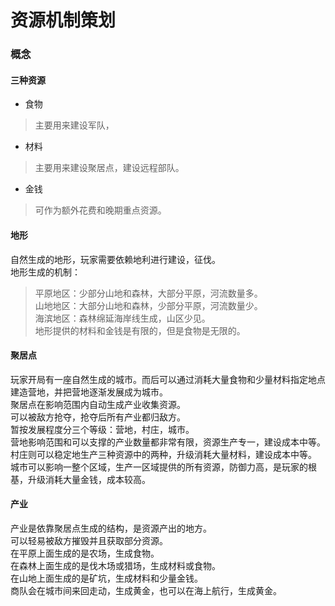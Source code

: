 资源机制策划
=

### 概念

#### 三种资源
* 食物
>主要用来建设军队，
* 材料
>主要用来建设聚居点，建设远程部队。
* 金钱
>可作为额外花费和晚期重点资源。    

#### 地形
自然生成的地形，玩家需要依赖地利进行建设，征伐。    
地形生成的机制：    
>平原地区：少部分山地和森林，大部分平原，河流数量多。   
>山地地区：大部分山地和森林，少部分平原，河流数量少。   
>海滨地区：森林绵延海岸线生成，山区少见。   
地形提供的材料和金钱是有限的，但是食物是无限的。

#### 聚居点
玩家开局有一座自然生成的城市。而后可以通过消耗大量食物和少量材料指定地点建造营地，并把营地逐渐发展成为城市。    
聚居点在影响范围内自动生成产业收集资源。   
可以被敌方抢夺，抢夺后所有产业都归敌方。    
暂按发展程度分三个等级：营地，村庄，城市。   
营地影响范围和可以支撑的产业数量都非常有限，资源生产专一，建设成本中等。    
村庄则可以稳定地生产三种资源中的两种，升级消耗大量材料，建设成本中等。    
城市可以影响一整个区域，生产一区域提供的所有资源，防御力高，是玩家的根基，升级消耗大量金钱，成本较高。    

#### 产业
产业是依靠聚居点生成的结构，是资源产出的地方。    
可以轻易被敌方摧毁并且获取部分资源。    
在平原上面生成的是农场，生成食物。   
在森林上面生成的是伐木场或猎场，生成材料或食物。    
在山地上面生成的是矿坑，生成材料和少量金钱。    
商队会在城市间来回走动，生成黄金，也可以在海上航行，生成黄金。   
